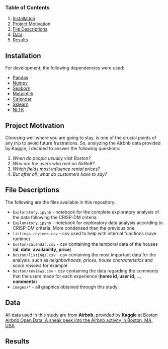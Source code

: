 ### Table of Contents

1. [Installation](#installation)
2. [Project Motivation](#motivation)
3. [File Descriptions](#files)
4. [Data](#data)
5. [Results](#results)


## Installation <a name="installation"></a>
For development, the following dependencies were used:
- [Pandas](https://pandas.pydata.org)
- [Numpy](https://numpy.org)
- [Seaborn](https://seaborn.pydata.org)
- [Matplotlib](https://matplotlib.org)
- [Calendar](https://docs.python.org/3/library/calendar.html)
- [Sklearn](https://scikit-learn.org/stable/)
- [NLTK](https://www.nltk.org/data.html)

## Project Motivation <a name="motivation"></a>
Choosing well where you are going to stay, is one of the crucial points of any trip to avoid future frustrations. So, analyzing the Airbnb data provided by Kaggle, I decided to answer the following questions:

1. *When do people usually visit Boston?*
2. *Who are the users who rent on AirBnB?*
3. *Which fields most influence rental prices?*
4. *But after all, what do customers have to say?*

## File Descriptions <a name="files"></a>
The following are the files available in this repository:

- `Exploratory.ipynb` - notebook for the complete exploratory analysis of the data following the CRISP-DM criteria.
- `Explanatory.ipynb` - notebook for exploratory data analysis according to CRISP-DM criteria. More condensed than the previous one.
- `listings_reviews.csv` - csv used to help with internal functions (save runtime) 
- `boston/calendar.csv` - csv containing the temporal data of the houses (**id**, **date**, **availability**, **price**)
- `boston/listings.csv` - csv containing the most important data for the analysis, such as _neighborhoods_, _prices_, _house characteristics_ and _score reviews_ for example
- `boston/reviews.csv` - csv containing the data regarding the comments that the users made for each experience (**home id**, **user id**, ..., **comments**)
- `images/*` - all graphics obtained through this study

## Data <a name="data"></a>
All data used in this study are from **Airbnb**, provided by **[Kaggle](https://www.kaggle.com)** at [Boston Airbnb Open Data: A sneak peek into the Airbnb activity in Boston, MA, USA](https://www.kaggle.com/airbnb/boston).

## Results <a name="results"></a>
